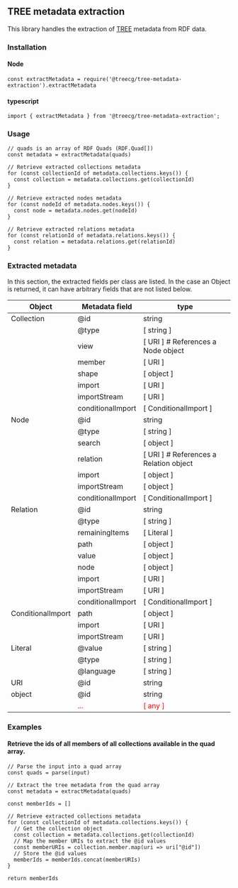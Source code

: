 ## TREE metadata extraction
This library handles the extraction of [TREE](https://treecg.github.io/specification/) metadata from RDF data.

### Installation

#### Node
```
const extractMetadata = require('@treecg/tree-metadata-extraction').extractMetadata
```

#### typescript
```
import { extractMetadata } from '@treecg/tree-metadata-extraction';
```

### Usage

```
// quads is an array of RDF Quads (RDF.Quad[])
const metadata = extractMetadata(quads)

// Retrieve extracted collections metadata
for (const collectionId of metadata.collections.keys()) {
  const collection = metadata.collections.get(collectionId)
}

// Retrieve extracted nodes metadata
for (const nodeId of metadata.nodes.keys()) {
  const node = metadata.nodes.get(nodeId)
}

// Retrieve extracted relations metadata
for (const relationId of metadata.relations.keys()) {
  const relation = metadata.relations.get(relationId)
}
```

### Extracted metadata
In this section, the extracted fields per class are listed.
In the case an Object is returned, it can have arbitrary fields that are not listed below.

| Object                | Metadata field      | type          |
|-----------------------|---------------------|---------------|
| Collection            | @id                 | string
|                       | @type               | [ string ]
|                       | view                | [ URI ] # References a Node object
|                       | member              | [ URI ]
|                       | shape               | [ object ]
|                       | import              | [ URI ]
|                       | importStream        | [ URI ]
|                       | conditionalImport   | [ ConditionalImport ]
| Node                  | @id                 | string
|                       | @type               | [ string ]
|                       | search              | [ object ]
|                       | relation            | [ URI ] # References a Relation object
|                       | import              | [ object ]
|                       | importStream        | [ object ]
|                       | conditionalImport   | [ ConditionalImport ]
| Relation              | @id                 | string
|                       | @type               | [ string ]
|                       | remainingItems      | [ Literal ]
|                       | path                | [ object ]
|                       | value               | [ object ]
|                       | node                | [ object ]
|                       | import              | [ URI ]
|                       | importStream        | [ URI ]
|                       | conditionalImport   | [ ConditionalImport ]
| ConditionalImport     | path                | [ object ]
|                       | import              | [ URI ]
|                       | importStream        | [ URI ]
| Literal               | @value              | [ string ] 
|                       | @type               | [ string ]
|                       | @language           | [ string ]
| URI                   | @id                 | string
| object                | @id                 | string
|                       | <span style="color:red">...</span>                | <span style="color:red">[ any ]</span>



### Examples

#### Retrieve the ids of all members of all collections available in the quad array.
```
// Parse the input into a quad array
const quads = parse(input)

// Extract the tree metadata from the quad array
const metadata = extractMetadata(quads)

const memberIds = []

// Retrieve extracted collections metadata
for (const collectionId of metadata.collections.keys()) {
  // Get the collection object
  const collection = metadata.collections.get(collectionId)
  // Map the member URIs to extract the @id values
  const memberURIs = collection.member.map(uri => uri["@id"])
  // Store the @id values
  memberIds = memberIds.concat(memberURIs)
}

return memberIds
```